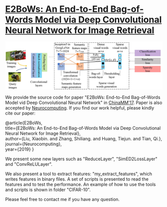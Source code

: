# [E2BoWs: An End-to-End Bag-of-Words Model via Deep Convolutional Neural Network for Image Retrieval](https://www.sciencedirect.com/science/article/pii/S0925231219309105?via%3Dihub)

![](neurocomputing.jpg)

We provide the source code for paper "E2BoWs: End-to-End Bag-of-Words Model vid Deep Convolutional Neural Network" in [ChinaMM'17](https://arxiv.org/abs/1709.05903). Paper is also accepted by [Neurocomputing](https://www.sciencedirect.com/science/article/pii/S0925231219309105?via%3Dihub). If you find our work helpful, please kindly cite our paper:

@article{E2BoWs,  
  title={E2BoWs: An End-to-End Bag-of-Words Model via Deep Convolutional Neural Network for Image Retrieval},    
  author={Liu, Xiaobin. and Zhang, Shiliang. and Huang, Tiejun. and Tian, Qi.},    
  journal={Neurocomputing},    
  year={2019}
}

We present some new layers such as "ReduceLayer", "SimED2LossLayer" and "ConvReLULayer".

We also present a tool to extract features: "my_extract_features", which writes features in binary files. A set of scripts is presented to read the features and to test the performance. An example of how to use the tools and scripts is shown in folder "CIFAR-10".

Please feel free to contact me if you have any question. 
